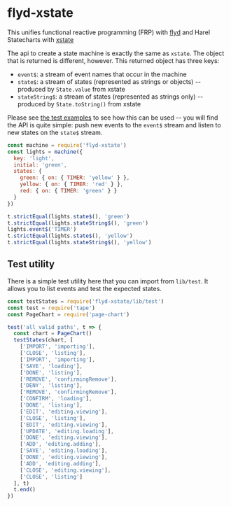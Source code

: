 # flyd-xstate

This unifies functional reactive programming (FRP) with [flyd](https://github.com/paldepind/flyd) and Harel Statecharts with [xstate](https://github.com/davidkpiano/xstate)

The api to create a state machine is exactly the same as `xstate`. The object that is returned is different, however. This returned object has three keys:

* `event$`: a stream of event names that occur in the machine
* `state$`: a stream of states (represented as strings or objects) -- produced by `State.value` from xstate
* `stateString$`: a stream of states (represented as strings only) -- produced by `State.toString()` from xstate

Please see [the test examples](/test/index.js) to see how this can be used -- you will find the API is quite simple: push new events to the `event$` stream and listen to new states on the `state$` stream.

```js
const machine = require('flyd-xstate')
const lights = machine({
  key: 'light',
  initial: 'green',
  states: {
    green: { on: { TIMER: 'yellow' } },
    yellow: { on: { TIMER: 'red' } },
    red: { on: { TIMER: 'green' } }
  }
})

t.strictEqual(lights.state$(), 'green')
t.strictEqual(lights.stateString$(), 'green')
lights.event$('TIMER')
t.strictEqual(lights.state$(), 'yellow')
t.strictEqual(lights.stateString$(), 'yellow')
```

## Test utility

There is a simple test utility here that you can import from `lib/test`. It allows you to list events and test the expected states.

```js
const testStates = require('flyd-xstate/lib/test')
const test = require('tape')
const PageChart = require('page-chart')

test('all valid paths', t => {
  const chart = PageChart()
  testStates(chart, [
    ['IMPORT', 'importing'],
    ['CLOSE', 'listing'],
    ['IMPORT', 'importing'],
    ['SAVE', 'loading'],
    ['DONE', 'listing'],
    ['REMOVE', 'confirmingRemove'],
    ['DENY', 'listing'],
    ['REMOVE', 'confirmingRemove'],
    ['CONFIRM', 'loading'],
    ['DONE', 'listing'],
    ['EDIT', 'editing.viewing'],
    ['CLOSE', 'listing'],
    ['EDIT', 'editing.viewing'],
    ['UPDATE', 'editing.loading'],
    ['DONE', 'editing.viewing'],
    ['ADD', 'editing.adding'],
    ['SAVE', 'editing.loading'],
    ['DONE', 'editing.viewing'],
    ['ADD', 'editing.adding'],
    ['CLOSE', 'editing.viewing'],
    ['CLOSE', 'listing']
  ], t)
  t.end()
})
```
